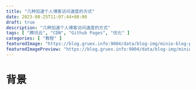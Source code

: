 ```yaml
---
title: "几种加速个人博客访问速度的方式"
date: 2023-08-25T11:07:44+08:00
draft: true
description: "几种加速个人博客访问速度的方式"
tags: [ "腾讯云", "CDN", "Github Pages", "优化" ]
categories: [ "教程" ]
featuredImage: "https://blog.gruex.info:9004/data/blog-img/minio-blog-pic/"
featuredImagePreview: "https://blog.gruex.info:9004/data/blog-img/minio-blog-pic/"
---
```


# 背景


